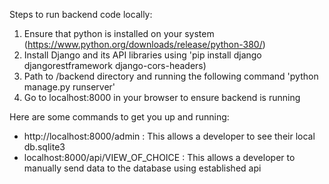 Steps to run backend code locally:

1. Ensure that python is installed on your system (https://www.python.org/downloads/release/python-380/)
2. Install Django and its API libraries using 'pip install django djangorestframework django-cors-headers)
3. Path to /backend directory and running the following command 'python manage.py runserver'
4. Go to localhost:8000 in your browser to ensure backend is running

Here are some commands to get you up and running:
- http://localhost:8000/admin : This allows a developer to see their local db.sqlite3 
- localhost:8000/api/VIEW_OF_CHOICE : This allows a developer to manually send data to the database using established api